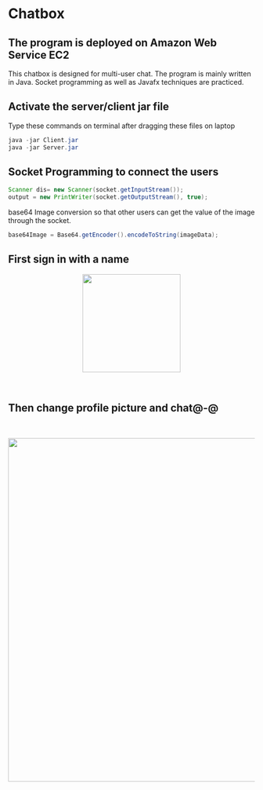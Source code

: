 # Chatbox
## The program is deployed on Amazon Web Service EC2

This chatbox is designed for multi-user chat.
The program is mainly written in Java.
Socket programming as well as Javafx techniques are practiced.
<br/>
## Activate the server/client jar file
Type these commands on terminal after dragging these files on laptop
```java
java -jar Client.jar
java -jar Server.jar
```

## Socket Programming to connect the users
```Java
Scanner dis= new Scanner(socket.getInputStream());
output = new PrintWriter(socket.getOutputStream(), true);
```

base64 Image conversion so that other users can get the value of the image through the socket.
```Java
base64Image = Base64.getEncoder().encodeToString(imageData);
```

## First sign in with a name
<p align="center"><image src="https://github.com/issacto/Chatbox/blob/master/Images/Screenshot%202020-07-28%20at%206.46.17%20PM.png" width =200 ><p/>

<br/>

## Then change profile picture and chat@-@
<br/>
<p align="center"><image src="https://github.com/issacto/Chatbox/blob/master/Images/Screenshot%202020-07-28%20at%206.44.11%20PM.png" width=700></p>
